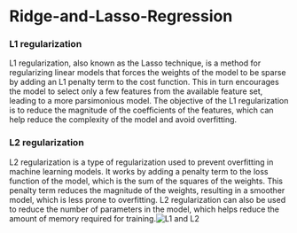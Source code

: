 # Ridge-and-Lasso-Regression

### L1 regularization
L1 regularization, also known as the Lasso technique, is a method for regularizing linear models that forces the weights of the model to be sparse by adding an L1 penalty term to the cost function. This in turn encourages the model to select only a few features from the available feature set, leading to a more parsimonious model. The objective of the L1 regularization is to reduce the magnitude of the coefficients of the features, which can help reduce the complexity of the model and avoid overfitting.

### L2 regularization
L2 regularization is a type of regularization used to prevent overfitting in machine learning models. It works by adding a penalty term to the loss function of the model, which is the sum of the squares of the weights. This penalty term reduces the magnitude of the weights, resulting in a smoother model, which is less prone to overfitting. L2 regularization can also be used to reduce the number of parameters in the model, which helps reduce the amount of memory required for training.![L1 and L2 ](https://user-images.githubusercontent.com/68725514/225577404-3dd7ecb7-4649-42ee-a195-dec362b690c6.jpg)
